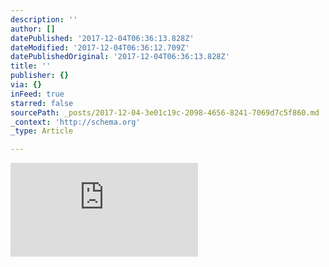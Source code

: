 ```yaml
---
description: ''
author: []
datePublished: '2017-12-04T06:36:13.828Z'
dateModified: '2017-12-04T06:36:12.709Z'
datePublishedOriginal: '2017-12-04T06:36:13.828Z'
title: ''
publisher: {}
via: {}
inFeed: true
starred: false
sourcePath: _posts/2017-12-04-3e01c19c-2098-4656-8241-7069d7c5f860.md
_context: 'http://schema.org'
_type: Article

---
```

![](https://the-grid-user-content.s3-us-west-2.amazonaws.com/00f517df-1a33-4c50-8585-36df924c8bd2.htm)